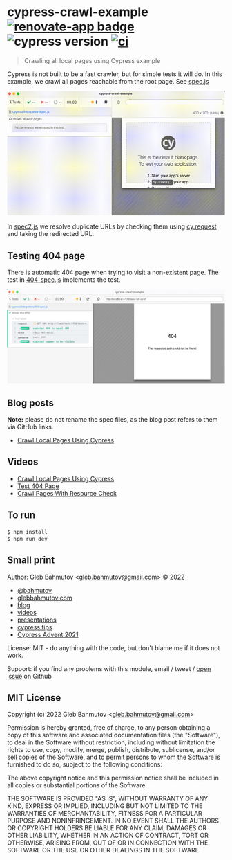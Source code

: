 # cypress-crawl-example [![renovate-app badge][renovate-badge]][renovate-app] ![cypress version](https://img.shields.io/badge/cypress-9.4.1-brightgreen) [![ci](https://github.com/bahmutov/cypress-crawl-example/actions/workflows/ci.yml/badge.svg?branch=main)](https://github.com/bahmutov/cypress-crawl-example/actions/workflows/ci.yml)

> Crawling all local pages using Cypress example

Cypress is not built to be a fast crawler, but for simple tests it will do. In this example, we crawl all pages reachable from the root page. See [spec.js](./cypress/integration/spec.js)

![Crawling local pages](./images/crawl.gif)

In [spec2.js](./cypress/integration/spec2.js) we resolve duplicate URLs by checking them using [cy.request](https://on.cypress.io/request) and taking the redirected URL.

## Testing 404 page

There is automatic 404 page when trying to visit a non-existent page. The test in [404-spec.js](./cypress/integration/404-spec.js) implements the test.

![404 spec](./images/404-spec.png)

## Blog posts

**Note:** please do not rename the spec files, as the blog post refers to them via GitHub links.

- [Crawl Local Pages Using Cypress](https://glebbahmutov.com/blog/crawl-using-cypress/)

## Videos

- [Crawl Local Pages Using Cypress](https://youtu.be/FDNeiwKWdb4)
- [Test 404 Page](https://youtu.be/0OfILKbqbsg)
- [Crawl Pages With Resource Check](https://www.youtube.com/watch?v=h7taQNvj0Cs)

## To run

```
$ npm install
$ npm run dev
```

## Small print

Author: Gleb Bahmutov &lt;gleb.bahmutov@gmail.com&gt; &copy; 2022

- [@bahmutov](https://twitter.com/bahmutov)
- [glebbahmutov.com](https://glebbahmutov.com)
- [blog](https://glebbahmutov.com/blog)
- [videos](https://www.youtube.com/glebbahmutov)
- [presentations](https://slides.com/bahmutov)
- [cypress.tips](https://cypress.tips)
- [Cypress Advent 2021](https://cypresstips.substack.com/)

License: MIT - do anything with the code, but don't blame me if it does not work.

Support: if you find any problems with this module, email / tweet /
[open issue](https://github.com/bahmutov/cypress-crawl-example/issues) on Github

## MIT License

Copyright (c) 2022 Gleb Bahmutov &lt;gleb.bahmutov@gmail.com&gt;

Permission is hereby granted, free of charge, to any person
obtaining a copy of this software and associated documentation
files (the "Software"), to deal in the Software without
restriction, including without limitation the rights to use,
copy, modify, merge, publish, distribute, sublicense, and/or sell
copies of the Software, and to permit persons to whom the
Software is furnished to do so, subject to the following
conditions:

The above copyright notice and this permission notice shall be
included in all copies or substantial portions of the Software.

THE SOFTWARE IS PROVIDED "AS IS", WITHOUT WARRANTY OF ANY KIND,
EXPRESS OR IMPLIED, INCLUDING BUT NOT LIMITED TO THE WARRANTIES
OF MERCHANTABILITY, FITNESS FOR A PARTICULAR PURPOSE AND
NONINFRINGEMENT. IN NO EVENT SHALL THE AUTHORS OR COPYRIGHT
HOLDERS BE LIABLE FOR ANY CLAIM, DAMAGES OR OTHER LIABILITY,
WHETHER IN AN ACTION OF CONTRACT, TORT OR OTHERWISE, ARISING
FROM, OUT OF OR IN CONNECTION WITH THE SOFTWARE OR THE USE OR
OTHER DEALINGS IN THE SOFTWARE.

[renovate-badge]: https://img.shields.io/badge/renovate-app-blue.svg
[renovate-app]: https://renovateapp.com/
